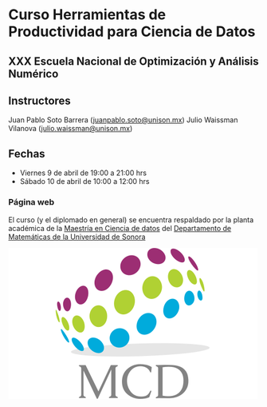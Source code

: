 # Curso Herramientas de Productividad para Ciencia de Datos

## XXX Escuela Nacional de Optimización y Análisis Numérico

## Instructores

Juan Pablo Soto Barrera (juanpablo.soto@unison.mx)
Julio Waissman Vilanova (julio.waissman@unison.mx)

## Fechas

- Viernes 9 de abril de 19:00 a 21:00 hrs
- Sábado 10 de abril de 10:00 a 12:00 hrs 


### Página web

El curso (y el diplomado en general) se encuentra respaldado por la planta académica de la [Maestría en Ciencia de datos](https://mcd.unison.mx) del [Departamento de Matemáticas de la Universidad de Sonora](https://www.mat.uson.mx/web/)

[![JetBrains](img/MCDLogo.png)](https://mcd.unison.mx)

